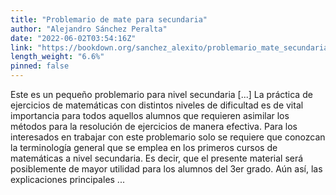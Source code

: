 ```yaml
---
title: "Problemario de mate para secundaria"
author: "Alejandro Sánchez Peralta"
date: "2022-06-02T03:54:16Z"
link: "https://bookdown.org/sanchez_alexito/problemario_mate_secundaria/"
length_weight: "6.6%"
pinned: false
---
```


Este es un pequeño problemario para nivel secundaria [...] La práctica de ejercicios de matemáticas con distintos niveles de dificultad es de vital importancia para todos aquellos alumnos que requieren asimilar los métodos para la resolución de ejercicios de manera efectiva. Para los interesados en trabajar con este problemario solo se requiere que conozcan la terminología general que se emplea en los primeros cursos de matemáticas a nivel secundaria. Es decir, que el presente material será posiblemente de mayor utilidad para los alumnos del 3er grado. Aún así, las explicaciones principales ...

